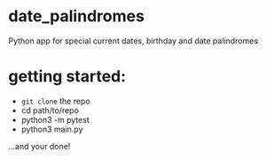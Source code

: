 # date_palindromes
Python app for special current dates, birthday and date palindromes

# getting started:
- `git clone` the repo
- cd path/to/repo
- python3 -m pytest
- python3 main.py

...and your done!
